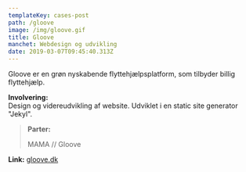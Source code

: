 ```yaml
---
templateKey: cases-post
path: /gloove
image: /img/gloove.gif
title: Gloove
manchet: Webdesign og udvikling
date: 2019-03-07T09:45:40.313Z
---
```

Gloove er en grøn nyskabende flyttehjælpsplatform, som tilbyder billig flyttehjælp.

**Involvering:** \
Design og videreudvikling af website. Udviklet i en static site generator "Jekyl".

> **Parter:**
>
>  MAMA // Gloove

**Link:** [gloove.dk](https://www.gloove.dk/)
